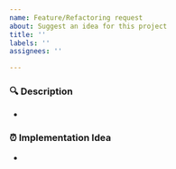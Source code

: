 ```yaml
---
name: Feature/Refactoring request
about: Suggest an idea for this project
title: ''
labels: ''
assignees: ''

---
```


### 🔍 Description

<!--  Please describe the feature you want to see and why it needs. -->
-

### ⏰ Implementation Idea

<!-- Please write about how you'd like to implement. -->
-